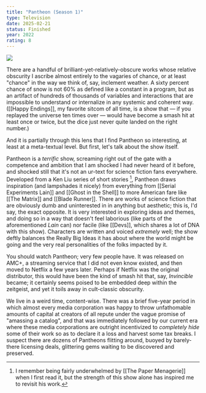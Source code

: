 ```yaml
---
title: "Pantheon (Season 1)"
type: Television
date: 2025-02-21
status: Finished
year: 2022
rating: 8
---
```


![](https://tvcdn.fancaps.net/11077217.jpg)

There are a handful of brilliant-yet-relatively-obscure works whose relative obscurity I ascribe almost entirely to the vagaries of chance, or at least "chance" in the way we think of, say, inclement weather. A sixty percent chance of snow is not 60% as defined like a constant in a program, but as an artifact of hundreds of thousands of variables and interactions that are impossible to understand or internalize in any systemic and coherent way. ([[Happy Endings]], my favorite sitcom of all time, is a show that — if you replayed the universe ten times over — would have become a smash hit at least once or twice, but the dice just never quite landed on the right number.)

And it is partially through this lens that I find Pantheon so interesting, at least at a meta-textual level. But first, let's talk about the show itself.

Pantheon is a _terrific_ show, screaming right out of the gate with a competence and ambition that I am shocked I had never heard of it before, and shocked still that it's not an ur-text for science fiction fans everywhere. Developed from a Ken Liu series of short stories [^1], Pantheon draws inspiration (and lampshades it nicely) from everything from [[Serial Experiments Lain]] and [[Ghost in the Shell]] to more American fare like [[The Matrix]] and [[Blade Runner]]. There are works of science fiction that are obviously dumb and uninterested in in anything but aesthetic; this is, I'd say, the exact opposite. It is very interested in exploring ideas and themes, and doing so in a way that doesn't feel laborious (like parts of the aforementioned _Lain_ can) nor facile (like [[Devs]], which shares a lot of DNA with this show). Characters are written and voiced _extremely_ well; the show deftly balances the Really Big Ideas it has about where the world might be going and the very real personalities of the folks impacted by it.

You should watch Pantheon; very few people have. It was released on AMC+, a streaming service that I did not even know existed, and then moved to Netflix a few years later. Perhaps if Netflix was the original distributor, this would have been the kind of smash hit that, say, _Invincible_ became; it certainly seems poised to be embedded deep within the zeitgeist, and yet it toils away in cult-classic obscurity.

We live in a weird time, content-wise. There was a brief five-year period in which almost every media corporation was happy to throw unfathomable amounts of capital at creators of all repute under the vague promise of "amassing a catalog", and that was immediately followed by our current era where these media corporations are outright incentivized to _completely hide_ some of their work so as to declare it a loss and harvest some tax breaks. I suspect there are dozens of Pantheons flitting around, buoyed by barely-there licensing deals, glittering gems waiting to be discovered and preserved.

[^1]: I remember being fairly underwhelmed by [[The Paper Menagerie]] when I first read it, but the strength of this show alone has inspired me to revisit his work.
